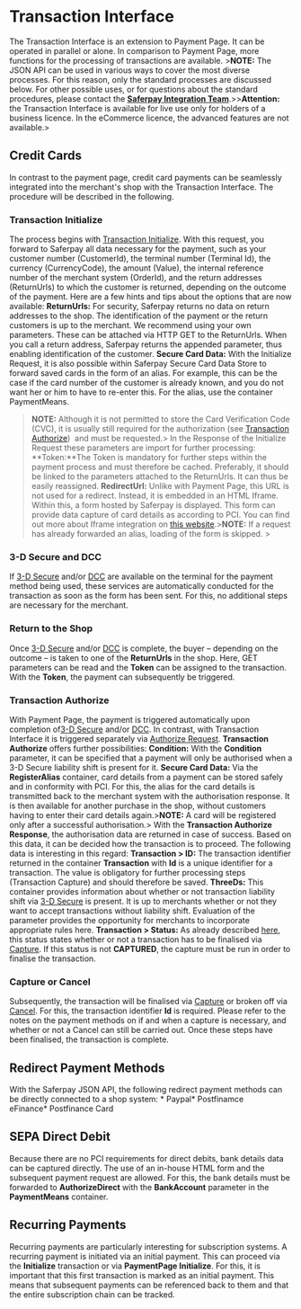 # Transaction Interface
The Transaction Interface is an extension to Payment Page. It can be operated in parallel or alone. In comparison to Payment Page, more functions for the processing of transactions are available. >**NOTE:** The JSON API can be used in various ways to cover the most diverse processes. For this reason, only the standard processes are discussed below. For other possible uses, or for questions about the standard procedures, please contact the [**Saferpay Integration Team**](https://saferpay.github.io/sndbx/contact.html).>>**Attention:** the Transaction Interface is available for live use only for holders of a business licence. In the eCommerce licence, the advanced features are not available.>
## <a name="trx-cc"></a> Credit Cards
In contrast to the payment page, credit card payments can be seamlessly integrated into the merchant's shop with the Transaction Interface. The procedure will be described in the following.
### <a name="trx-ini"></a>Transaction Initialize
The process begins with [Transaction Initialize](https://saferpay.github.io/jsonapi/#Payment_v1_Transaction_Initialize). With this request, you forward to Saferpay all data necessary for the payment, such as your customer number (CustomerId), the terminal number (Terminal Id), the currency (CurrencyCode), the amount (Value), the internal reference number of the merchant system (OrderId), and the return addresses (ReturnUrls) to which the customer is returned, depending on the outcome of the payment.
Here are a few hints and tips about the options that are now available:
**ReturnUrls:** For security, Saferpay returns no data on return addresses to the shop. The identification of the payment or the return customers is up to the merchant. We recommend using your own parameters. These can be attached via HTTP GET to the ReturnUrls. When you call a return address, Saferpay returns the appended parameter, thus enabling identification of the customer.
**Secure Card Data:** With the Initialize Request, it is also possible within Saferpay Secure Card Data Store to forward saved cards in the form of an alias. For example, this can be the case if the card number of the customer is already known, and you do not want her or him to have to re-enter this. For the alias, use the container PaymentMeans.
>**NOTE:** Although it is not permitted to store the Card Verification Code (CVC), it is usually still required for the authorization (see [Transaction Authorize](#transaction-authorize))  and must be requested.>
In the Response of the Initialize Request these parameters are import for further processing:
**Token:**The Token is mandatory for further steps within the payment process and must therefore be cached. Preferably, it should be linked to the parameters attached to the ReturnUrls. It can thus be easily reassigned.
**RedirectUrl:** Unlike with Payment Page, this URL is not used for a redirect. Instead, it is embedded in an HTML Iframe. Within this, a form hosted by Saferpay is displayed. This form can provide data capture of card details as according to PCI. You can find out more about Iframe integration on [this website](https://saferpay.github.io/sndbx/CssiFrame.html).>**NOTE:** If a request has already forwarded an alias, loading of the form is skipped. >
### <a name="trx-3ds"></a> 3-D Secure and DCC
If [3-D Secure](https://saferpay.github.io/sndbx/index.html#3ds) and/or [DCC](https://saferpay.github.io/sndbx/index.html#dcc) are available on the terminal for the payment method being used, these services are automatically conducted for the transaction as soon as the form has been sent. For this, no additional steps are necessary for the merchant. 
### <a name="trx-retshop"></a>Return to the Shop
Once [3-D Secure](https://saferpay.github.io/sndbx/index.html#3ds) and/or [DCC](https://saferpay.github.io/sndbx/index.html#dcc) is complete, the buyer – depending on the outcome – is taken to one of the **ReturnUrls** in the shop. Here, GET parameters can be read and the **Token** can be assigned to the transaction. With the **Token**, the payment can subsequently be triggered.
### <a name="trx-ta"></a>Transaction Authorize
With Payment Page, the payment is triggered automatically upon completion of[3-D Secure](https://saferpay.github.io/sndbx/index.html#3ds) and/or [DCC](https://saferpay.github.io/sndbx/index.html#dcc). In contrast, with Transaction Interface it is triggered separately via [Authorize Request](https://saferpay.github.io/jsonapi/#Payment_v1_Transaction_Authorize).
**Transaction Authorize** offers further possibilities:
**Condition:** With the **Condition** parameter, it can be specified that a payment will only be authorised when a 3-D Secure liability shift is present for it.
**Secure Card Data:** Via the **RegisterAlias** container, card details from a payment can be stored safely and in conformity with PCI. For this, the alias for the card details is transmitted back to the merchant system with the authorisation response. It is then available for another purchase in the shop, without customers having to enter their card details again.>**NOTE:** A card will be registered only after a successful authorisation.>
With the **Transaction Authorize Response**, the authorisation data are returned in case of success. Based on this data, it can be decided how the transaction is to proceed. The following data is interesting in this regard:
**Transaction > ID:** The transaction identifier returned in the container **Transaction** with **Id** is a unique identifier for a transaction. The value is obligatory for further processing steps (Transaction Capture) and should therefore be saved.
**ThreeDs:** This container provides information about whether or not transaction liability shift via [3-D Secure](https://saferpay.github.io/sndbx/index.html#3ds) is present. It is up to merchants whether or not they want to accept transactions without liability shift. Evaluation of the parameter provides the opportunity for merchants to incorporate appropriate rules here.
**Transaction > Status:** As already described [here](https://saferpay.github.io/sndbx/General.html#capture-batch), this status states whether or not a transaction has to be finalised via [Capture](https://saferpay.github.io/jsonapi/#Payment_v1_Transaction_Capture). If this status is not **CAPTURED**, the capture must be run in order to finalise the transaction.
### <a name="trx-captcancel"></a>Capture or Cancel
Subsequently, the transaction will be finalised via [Capture](https://saferpay.github.io/jsonapi/#Payment_v1_Transaction_Capture) or broken off via [Cancel](https://saferpay.github.io/jsonapi/#Payment_v1_Transaction_Cancel). For this, the transaction identifier **Id** is required. Please refer to the notes on the payment methods on if and when a capture is necessary, and whether or not a Cancel can still be carried out.
Once these steps have been finalised, the transaction is complete.
## <a name="trx-redpaymethod"></a> Redirect Payment Methods
With the Saferpay JSON API, the following redirect payment methods can be directly connected to a shop system:
* Paypal* Postfinamce eFinance* Postfinance Card
## <a name="trx-sepa"></a> SEPA Direct Debit
Because there are no PCI requirements for direct debits, bank details data can be captured directly. The use of an in-house HTML form and the subsequent payment request are allowed. For this, the bank details must be forwarded to **AuthorizeDirect** with the **BankAccount** parameter in the **PaymentMeans** container.
## <a name="trx-recurring"></a> Recurring Payments
Recurring payments are particularly interesting for subscription systems. A recurring payment is initiated via an initial payment. This can proceed via the **Initialize** transaction or via **PaymentPage Initialize**. For this, it is important that this first transaction is marked as an initial payment. This means that subsequent payments can be referenced back to them and that the entire subscription chain can be tracked.
